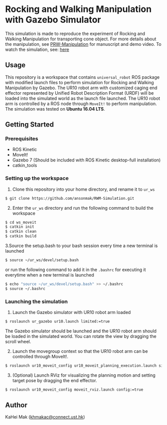 # Rocking and Walking Manipulation with Gazebo Simulator
This simulation is made to reproduce the experiment of Rocking and Walking Manipulation for transporting cone object. For more details about the manipulation, see [PRW-Manipulation](https://github.com/HKUST-RML/PRW-Manipulation) for manuscript and demo video.
To watch the simulation, see: [here](https://drive.google.com/file/d/1osyw5b-5jTaDhjVSOWYlr_D6HKPwPvq6/view)
## Usage
This repository is a workspace that contains `universal_robot` ROS package with modified launch files to perform simulation for Rocking and Walking Manipulation by Gazebo. The UR10 robot arm with customized caging end effector represented by Unified Robot Description Format (URDF) will be loaded into the simulated world as the launch file launched. The UR10 robot arm is controlled by a ROS node through `MoveIt!` to perform manipulation. The simulation was tested on **Ubuntu 16.04 LTS**.

## Getting Started

### Prerequisites
- ROS Kinetic
- MoveIt!
- Gazebo 7 (Should be included with ROS Kinetic desktop-full installation)
- catkin_tools

### Setting up the workspace
1. Clone this repository into your home directory, and rename it to `ur_ws`
```bash
$ git clone https://github.com/ansonmak/RWM-Simulation.git
```
2. Enter the `ur_ws` directory and run the following command to build the workspace
```bash
$ cd ws_moveit
$ catkin init
$ catkin clean
$ catkin build
```
3.Source the setup.bash to your bash session every time a new terminal is launched
```bash
$ source ~/ur_ws/devel/setup.bash
```
or run the following command to add it in the `.bashrc` for executing it everytime when a new terminal is launched
```bash
$ echo "source ~/ur_ws/devel/setup.bash" >> ~/.bashrc
$ source ~/.bashrc
```

### Launching the simulation

1. Launch the Gazebo simulator with UR10 robot arm loaded
```bash
$ roslaunch ur_gazebo ur10.launch limited:=true
```
The Gazebo simulator should be launched and the UR10 robot arm should be loaded in the simulated world.
You can rotate the view by dragging the scroll wheel.

2. Launch the movegroup context so that the UR10 robot arm can be controlled through MoveIt!.
```bash
$ roslaunch ur10_moveit_config ur10_moveit_planning_execution.launch sim:=true limited:=true
```

3. (Optional) Launch RViz for visualizing the planning motion and setting target pose by dragging the end effector.
```bash
$ roslaunch ur10_moveit_config moveit_rviz.launch config:=true
```

## Author
KaHei Mak (khmakac@connect.ust.hk)

